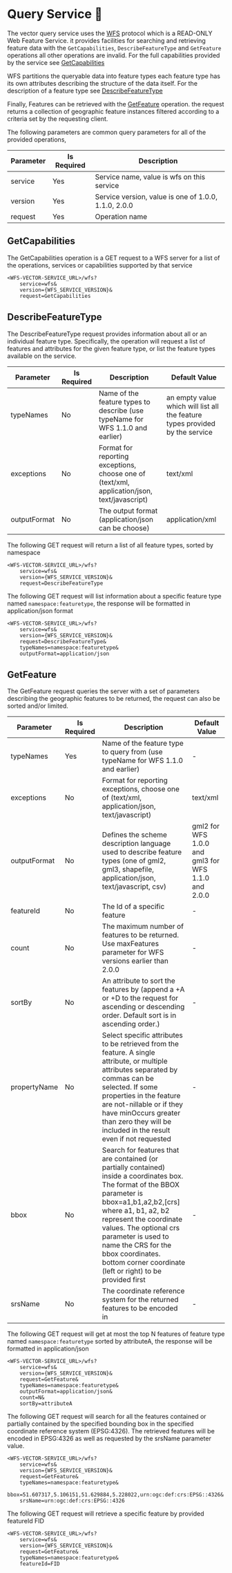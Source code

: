 # Query Service 🔎

The vector query service uses the [WFS](/ogc-protocols/ogc-wfs.md) protocol which is a READ-ONLY Web Feature Service.
it provides facilities for searching and retrieving feature data with the `GetCapabilities`, `DescribeFeatureType` and `GetFeature` operations all other operations are invalid.
For the full capabilities provided by the service see [GetCapabilities](#getcapabilities)

WFS partitions the queryable data into feature types each feature type has its own attributes describing the structure of the data itself.
For the description of a feature type see [DescribeFeatureType](#describefeaturetype)

Finally, Features can be retrieved with the [GetFeature](#getfeature) operation. the request returns a collection of geographic feature instances filtered according to a criteria set by the requesting client.

The following parameters are common query parameters for all of the provided operations,

| Parameter | Is Required | Description |
|-|-|-|
| service | Yes | Service name, value is wfs on this service |
| version | Yes | Service version, value is one of 1.0.0, 1.1.0, 2.0.0 |
| request | Yes | Operation name |

## GetCapabilities
The GetCapabilities operation is a GET request to a WFS server for a list of the operations, services or capabilities supported by that service

```
<WFS-VECTOR-SERVICE_URL>/wfs?
    service=wfs&
    version={WFS_SERVICE_VERSION}&
    request=GetCapabilities
```

## DescribeFeatureType
The DescribeFeatureType request provides information about all or an individual feature type.
Specifically, the operation will request a list of features and attributes for the given feature type, or list the feature types available on the service.

| Parameter | Is Required | Description | Default Value |
|-|-|-|-|
| typeNames | No | Name of the feature types to describe (use typeName for WFS 1.1.0 and earlier) | an empty value which will list all the feature types provided by the service |
| exceptions | No | Format for reporting exceptions, choose one of (text/xml, application/json, text/javascript) | text/xml |
| outputFormat | No | The output format (application/json can be choose)  | application/xml |

The following GET request will return a list of all feature types, sorted by namespace

```
<WFS-VECTOR-SERVICE_URL>/wfs?
    service=wfs&
    version={WFS_SERVICE_VERSION}&
    request=DescribeFeatureType
```

The following GET request will list information about a specific feature type named `namespace:featuretype`, the response will be formatted in application/json format

```
<WFS-VECTOR-SERVICE_URL>/wfs?
    service=wfs&
    version={WFS_SERVICE_VERSION}&
    request=DescribeFeatureType&
    typeNames=namespace:featuretype&
    outputFormat=application/json
```

## GetFeature
The GetFeature request queries the server with a set of parameters describing the geographic features to be returned, the request can also be sorted and/or limited.

| Parameter | Is Required | Description | Default Value |
|-|-|-|-|
| typeNames | Yes | Name of the feature type to query from (use typeName for WFS 1.1.0 and earlier) | - |
| exceptions | No | Format for reporting exceptions, choose one of (text/xml, application/json, text/javascript) | text/xml |
| outputFormat | No | Defines the scheme description language used to describe feature types (one of gml2, gml3, shapefile, application/json, text/javascript, csv)  | gml2 for WFS 1.0.0 and gml3 for WFS 1.1.0 and 2.0.0 |
| featureId | No | The Id of a specific feature | - |
| count | No | The maximum number of features to be returned. Use maxFeatures parameter for WFS versions earlier than 2.0.0 | - |
| sortBy | No | An attribute to sort the features by (append a +A or +D to the request for ascending or descending order. Default sort is in ascending order.) | - |
| propertyName | No | Select specific attributes to be retrieved from the feature. A single attribute, or multiple attributes separated by commas can be selected.  If some properties in the feature are not-nillable or if they have minOccurs greater than zero they will be included in the result even if not requested | - |
| bbox | No | Search for features that are contained (or partially contained) inside a coordinates box. The format of the BBOX parameter is bbox=a1,b1,a2,b2,[crs] where a1, b1, a2, b2 represent the coordinate values. The optional crs parameter is used to name the CRS for the bbox coordinates. bottom corner coordinate (left or right) to be provided first | - |
| srsName | No | The coordinate reference system for the returned features to be encoded in | - |

The following GET request will get at most the top N features of feature type named `namespace:featuretype` sorted by attributeA, the response will be formatted in application/json

```
<WFS-VECTOR-SERVICE_URL>/wfs?
    service=wfs&
    version={WFS_SERVICE_VERSION}&
    request=GetFeature&
    typeNames=namespace:featuretype&
    outputFormat=application/json&
    count=N&
    sortBy=attributeA
```

The following GET request will search for all the features contained or partially contained by the specified bounding box in the specified coordinate reference system (EPSG:4326).
The retrieved features will be encoded in EPSG:4326 as well as requested by the srsName parameter value.

```
<WFS-VECTOR-SERVICE_URL>/wfs?
    service=wfs&
    version={WFS_SERVICE_VERSION}&
    request=GetFeature&
    typeNames=namespace:featuretype&
    bbox=51.607317,5.106151,51.629884,5.228022,urn:ogc:def:crs:EPSG::4326&
    srsName=urn:ogc:def:crs:EPSG::4326
```

The following GET request will retrieve a specific feature by provided featureId FID

```
<WFS-VECTOR-SERVICE_URL>/wfs?
    service=wfs&
    version={WFS_SERVICE_VERSION}&
    request=GetFeature&
    typeNames=namespace:featuretype&
    featureId=FID
```
